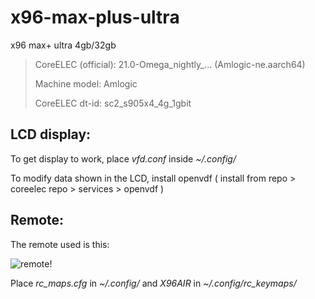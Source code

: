 # x96-max-plus-ultra
x96 max+ ultra 4gb/32gb
>  CoreELEC (official): 21.0-Omega_nightly_... (Amlogic-ne.aarch64)
> 
>  Machine model: Amlogic
> 
>  CoreELEC dt-id: sc2_s905x4_4g_1gbit


## LCD display:
To get display to work, place _vfd.conf_ inside _~/.config/_

To modify data shown in the LCD, install openvdf ( install from repo > coreelec repo > services > openvdf )

## Remote:
The remote used is this:

![remote!](https://ae01.alicdn.com/kf/S0e5581bc181a4df596a41ffdf02b352fU.jpg_300x300Q70.jpg_.webp)

Place _rc_maps.cfg_ in _~/.config/_ and _X96AIR_ in _~/.config/rc_keymaps/_
